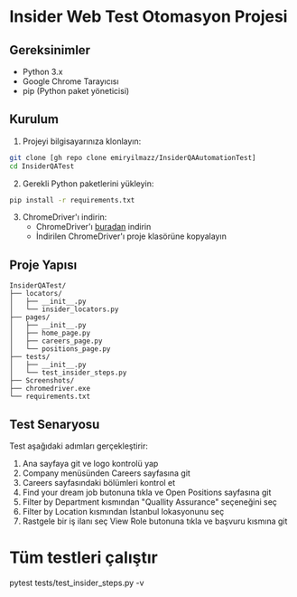 # Insider Web Test Otomasyon Projesi

## Gereksinimler

- Python 3.x
- Google Chrome Tarayıcısı
- pip (Python paket yöneticisi)

## Kurulum

1. Projeyi bilgisayarınıza klonlayın:
```bash
git clone [gh repo clone emiryilmazz/InsiderQAAutomationTest]
cd InsiderQATest
```

2. Gerekli Python paketlerini yükleyin:
```bash
pip install -r requirements.txt
```

3. ChromeDriver'ı indirin:
   - ChromeDriver'ı [buradan](https://chromedriver.chromium.org/downloads) indirin
   - İndirilen ChromeDriver'ı proje klasörüne kopyalayın

## Proje Yapısı

```
InsiderQATest/
├── locators/
│   ├── __init__.py
│   └── insider_locators.py
├── pages/
│   ├── __init__.py
│   ├── home_page.py
│   ├── careers_page.py
│   └── positions_page.py
├── tests/
│   ├── __init__.py
│   └── test_insider_steps.py
├── Screenshots/
├── chromedriver.exe
└── requirements.txt
```

## Test Senaryosu

Test aşağıdaki adımları gerçekleştirir:
1. Ana sayfaya git ve logo kontrolü yap
2. Company menüsünden Careers sayfasına git
3. Careers sayfasındaki bölümleri kontrol et
4. Find your dream job butonuna tıkla ve Open Positions sayfasına git
5. Filter by Department kısmından "Quallity Assurance" seçeneğini seç
6. Filter by Location kısmından İstanbul lokasyonunu seç
7. Rastgele bir iş ilanı seç View Role butonuna tıkla ve başvuru kısmına git

# Tüm testleri çalıştır
pytest tests/test_insider_steps.py -v
